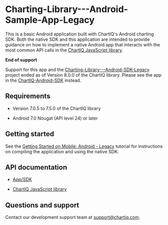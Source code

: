 # Charting-Library---Android-Sample-App-Legacy

This is a basic Android application built with ChartIQ's Android charting SDK. Both the native SDK and this application are intended to provide guidance on how to implement a native Android app that interacts with the most common API calls in the [ChartIQ JavaScript library](https://documentation.chartiq.com).

**End of support**

Support for this app and the [Charting-Library---Android-SDK-Legacy](https://github.com/ChartIQ/Charting-Library---Android-SDK-Legacy) project ended as of Version 8.0.0 of the ChartIQ library. Please see the app in the [ChartIQ-Android-SDK](https://github.com/ChartIQ/ChartIQ-Android-SDK) instead.

## Requirements

- Version 7.0.5 to 7.5.0 of the ChartIQ library

- Android 7.0 Nougat (API level 24) or later

## Getting started

See the [Getting Started on Mobile: Android - Legacy](https://documentation.chartiq.com/tutorial-Starting%20on%20Android%20-%20Legacy.html) tutorial for instructions on compiling the application and using the native SDK.

## API documentation

- [App/SDK](https://chartiq.readme.io/docs)

- [ChartIQ JavaScript library](https://documentation.chartiq.com)

## Questions and support

Contact our development support team at <support@chartiq.com>.
